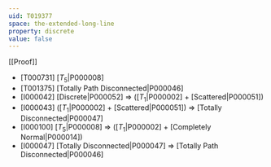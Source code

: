 ```yaml
---
uid: T019377
space: the-extended-long-line
property: discrete
value: false
---
```

[[Proof]]

* [T000731] [$T_5$|P000008]
* [T001375] [Totally Path Disconnected|P000046]
* [I000042] [Discrete|P000052] => ([$T_1$|P000002] + [Scattered|P000051])
* [I000043] ([$T_1$|P000002] + [Scattered|P000051]) => [Totally Disconnected|P000047]
* [I000100] [$T_5$|P000008] => ([$T_1$|P000002] + [Completely Normal|P000014])
* [I000047] [Totally Disconnected|P000047] => [Totally Path Disconnected|P000046]

